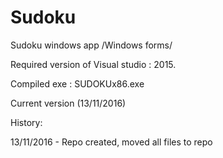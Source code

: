 # Sudoku #

Sudoku windows app /Windows forms/

Required version of Visual studio : 2015.

Compiled exe : SUDOKUx86.exe

Current version (13/11/2016)

History:

13/11/2016 - Repo created, moved all files to repo
